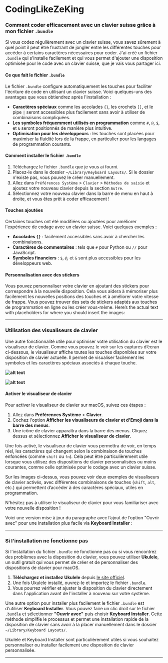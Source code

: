 # CodingLikeZeKing
### Comment coder efficacement avec un clavier suisse grâce à mon fichier `.bundle`

Si vous codez régulièrement avec un clavier suisse, vous savez sûrement à quel point il peut être frustrant de jongler entre les différentes touches pour accéder à certains caractères nécessaires pour coder. J'ai créé un fichier `.bundle` qui s'installe facilement et qui vous permet d'ajouter une disposition optimisée pour le code avec un clavier suisse, que je vais vous partager ici. 

#### Ce que fait le fichier `.bundle`

Le fichier `.bundle` configure automatiquement les touches pour faciliter l'écriture de code en utilisant un clavier suisse. Voici quelques-uns des avantages que vous obtiendrez après l'installation :

- **Caractères spéciaux** comme les accolades `{}`, les crochets `[]`, et le pipe `|` seront accessibles plus facilement sans avoir à utiliser de combinaisons compliquées.
- **Les symboles fréquemment utilisés en programmation** comme `#`, `@`, `$`, et `&` seront positionnés de manière plus intuitive.
- **Optimisation pour les développeurs** : les touches sont placées pour maximiser la fluidité lors de la frappe, en particulier pour les langages de programmation courants.

#### Comment installer le fichier `.bundle`

1. Téléchargez le fichier `.bundle` que je vous ai fourni.
2. Placez-le dans le dossier `~/Library/Keyboard Layouts/`. Si le dossier n'existe pas, vous pouvez le créer manuellement.
3. Allez dans `Préférences Système` > `Clavier` > `Méthodes de saisie` et ajoutez votre nouveau clavier depuis la section `Autre`.
4. Sélectionnez votre nouveau clavier dans la barre de menu en haut à droite, et vous êtes prêt à coder efficacement !

#### Touches ajoutées

Certaines touches ont été modifiées ou ajoutées pour améliorer l'expérience de codage avec un clavier suisse. Voici quelques exemples :

- **Accolades `{}`** : facilement accessibles sans avoir à chercher les combinaisons.
- **Caractères de commentaires** : tels que `#` pour Python ou `//` pour JavaScript.
- **Symboles financiers** : `$`, `@`, et `&` sont plus accessibles pour les développeurs web.

#### Personnalisation avec des stickers

Vous pouvez personnaliser votre clavier en ajoutant des stickers pour correspondre à la nouvelle disposition. Cela vous aidera à mémoriser plus facilement les nouvelles positions des touches et à améliorer votre vitesse de frappe. Vous pouvez trouver des sets de stickers adaptés aux touches de programmation en ligne ou les créer vous-même.
Here’s the actual text with placeholders for where you should insert the images:

---

### Utilisation des visualiseurs de clavier

Une autre fonctionnalité utile pour optimiser votre utilisation du clavier est le visualiseur de clavier. Comme vous pouvez le voir sur les captures d’écran ci-dessous, le visualiseur affiche toutes les touches disponibles sur votre disposition de clavier actuelle. Il permet de visualiser facilement les symboles et les caractères spéciaux associés à chaque touche.

**![alt text](https://i.postimg.cc/XYx9HnDY/temp-Image-Dx-Vb-S8.avif)**

**![alt text](https://i.postimg.cc/43dVjjrb/temp-Image-Rmr-Y9-P.avif)**

#### Activer le visualiseur de clavier

Pour activer le visualiseur de clavier sur macOS, suivez ces étapes :

1. Allez dans **Préférences Système** > **Clavier**.
2. Cochez l'option **Afficher les visualiseurs de clavier et d'Emoji dans la barre des menus**.
3. Une icône de clavier apparaîtra dans la barre des menus. Cliquez dessus et sélectionnez **Afficher le visualiseur de clavier**.

Une fois activé, le visualiseur de clavier vous permettra de voir, en temps réel, les caractères qui changent selon la combinaison de touches enfoncées (comme `shift` ou `fn`). Cela peut être particulièrement utile lorsque vous utilisez des dispositions de clavier personnalisées ou moins courantes, comme celle optimisée pour le codage avec un clavier suisse.

Sur les images ci-dessus, vous pouvez voir deux exemples de visualiseurs de clavier activés, avec différentes combinaisons de touches (`shift`, `alt`, etc.) qui permettent d’accéder à des caractères spéciaux, utiles en programmation.

N'hésitez pas à utiliser le visualiseur de clavier pour vous familiariser avec votre nouvelle disposition !

Voici une version mise à jour du paragraphe avec l’ajout de l’option "Ouvrir avec" pour une installation plus facile via **Keyboard Installer** :

---

### Si l'installation ne fonctionne pas

Si l'installation du fichier `.bundle` ne fonctionne pas ou si vous rencontrez des problèmes avec la disposition du clavier, vous pouvez utiliser **Ukulele**, un outil gratuit qui vous permet de créer et de personnaliser des dispositions de clavier pour macOS.

1. **Téléchargez et installez Ukulele** depuis [le site officiel](https://software.sil.org/ukelele/).
2. Une fois Ukulele installé, ouvrez-le et importez le fichier `.bundle`.
3. Vous pourrez vérifier et ajuster la disposition du clavier directement dans l'application avant de l'installer à nouveau sur votre système.

Une autre option pour installer plus facilement le fichier `.bundle` est d'utiliser **Keyboard Installer**. Vous pouvez faire un clic droit sur le fichier `.bundle` et sélectionner **"Ouvrir avec"** puis choisir **Keyboard Installer**. Cette méthode simplifie le processus et permet une installation rapide de la disposition de clavier sans avoir à la placer manuellement dans le dossier `~/Library/Keyboard Layouts/`.

Ukulele et Keyboard Installer sont particulièrement utiles si vous souhaitez personnaliser ou installer facilement une disposition de clavier personnalisée.

---
